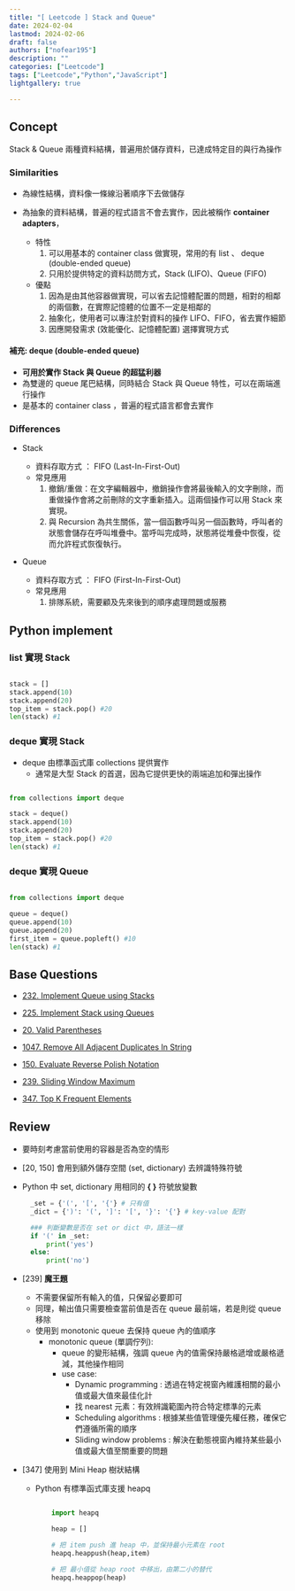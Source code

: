 ```yaml
---
title: "[ Leetcode ] Stack and Queue"
date: 2024-02-04
lastmod: 2024-02-06
draft: false
authors: ["nofear195"]
description: ""
categories: ["Leetcode"]
tags: ["Leetcode","Python","JavaScript"]
lightgallery: true

---
```



<!--more-->

## Concept

Stack & Queue 兩種資料結構，普遍用於儲存資料，已達成特定目的與行為操作

### Similarities

- 為線性結構，資料像一條線沿著順序下去做儲存

- 為抽象的資料結構，普遍的程式語言不會去實作，因此被稱作 **container adapters**，
  - 特性
    1. 可以用基本的 container class 做實現，常用的有 list 、 deque (double-ended queue)
    2. 只用於提供特定的資料訪問方式，Stack (LIFO)、Queue (FIFO)
  - 優點
    1. 因為是由其他容器做實現，可以省去記憶體配置的問題，相對的相鄰的兩個數，在實際記憶體的位置不一定是相鄰的
    2. 抽象化，使用者可以專注於對資料的操作 LIFO、FIFO，省去實作細節
    3. 因應開發需求 (效能優化、記憶體配置) 選擇實現方式

#### 補充: deque (double-ended queue)

- **可用於實作 Stack 與 Queue 的超猛利器**
- 為雙邊的 queue 尾巴結構，同時結合 Stack 與 Queue 特性，可以在兩端進行操作
- 是基本的 container class ，普遍的程式語言都會去實作

### Differences

- Stack
  - 資料存取方式 ： FIFO (Last-In-First-Out)
  - 常見應用
    1. 撤銷/重做：在文字編輯器中，撤銷操作會將最後輸入的文字刪除，而重做操作會將之前刪除的文字重新插入。這兩個操作可以用 Stack 來實現。
    2. 與 Recursion 為共生關係，當一個函數呼叫另一個函數時，呼叫者的狀態會儲存在呼叫堆疊中。當呼叫完成時，狀態將從堆疊中恢復，從而允許程式恢復執行。

- Queue
  - 資料存取方式 ： FIFO (First-In-First-Out)
  - 常見應用
    1. 排隊系統，需要顧及先來後到的順序處理問題或服務

## Python implement

### list 實現 Stack

```python

stack = []
stack.append(10)
stack.append(20)
top_item = stack.pop() #20
len(stack) #1

```

### deque 實現 Stack

- deque 由標準函式庫 collections 提供實作
  - 通常是大型 Stack 的首選，因為它提供更快的兩端追加和彈出操作

```python

from collections import deque

stack = deque()
stack.append(10)
stack.append(20)
top_item = stack.pop() #20
len(stack) #1

```

### deque 實現 Queue

```python

from collections import deque

queue = deque()
queue.append(10)
queue.append(20)
first_item = queue.popleft() #10
len(stack) #1

```

## Base Questions

- [232. Implement Queue using Stacks](https://leetcode.com/problems/implement-queue-using-stacks/description/)

- [225. Implement Stack using Queues](https://leetcode.com/problems/implement-stack-using-queues/description/)

- [20. Valid Parentheses](https://leetcode.com/problems/valid-parentheses/description/)

- [1047. Remove All Adjacent Duplicates In String](https://leetcode.com/problems/remove-all-adjacent-duplicates-in-string/description/)

- [150. Evaluate Reverse Polish Notation](https://leetcode.com/problems/evaluate-reverse-polish-notation/description/)

- [239. Sliding Window Maximum](https://leetcode.com/problems/sliding-window-maximum/description/)

- [347. Top K Frequent Elements](https://leetcode.com/problems/top-k-frequent-elements/description/)

## Review

- 要時刻考慮當前使用的容器是否為空的情形
- [20, 150] 會用到額外儲存空間 (set, dictionary) 去辨識特殊符號
- Python 中 set, dictionary 用相同的 **{ }** 符號放變數

  ```python
    _set = {'(', '[', '{'} # 只有值
    _dict = {')': '(', ']': '[', '}': '{'} # key-value 配對

    ### 判斷變數是否在 set or dict 中，語法一樣
    if '(' in _set:
        print('yes')
    else:
        print('no')
  ```

- [239] **魔王題**
  - 不需要保留所有輸入的值，只保留必要即可
  - 同理，輸出值只需要檢查當前值是否在 queue 最前端，若是則從 queue 移除
  - 使用到 monotonic queue 去保持 queue 內的值順序
    - monotonic queue (單調佇列):
      - queue 的變形結構，強調 queue 內的值需保持嚴格遞增或嚴格遞減，其他操作相同
      - use case:
        - Dynamic programming : 透過在特定視窗內維護相關的最小值或最大值來最佳化計
        - 找 nearest 元素：有效辨識範圍內符合特定標準的元素
        - Scheduling algorithms :  根據某些值管理優先權任務，確保它們遵循所需的順序
        - Sliding window problems : 解決在動態視窗內維持某些最小值或最大值至關重要的問題

- [347] 使用到 Mini Heap 樹狀結構
  - Python 有標準函式庫支援 heapq

    ```python

        import heapq

        heap = []

        # 把 item push 進 heap 中，並保持最小元素在 root
        heapq.heappush(heap,item)

        # 把 最小值從 heap root 中移出，由第二小的替代
        heapq.heappop(heap)

    ```
